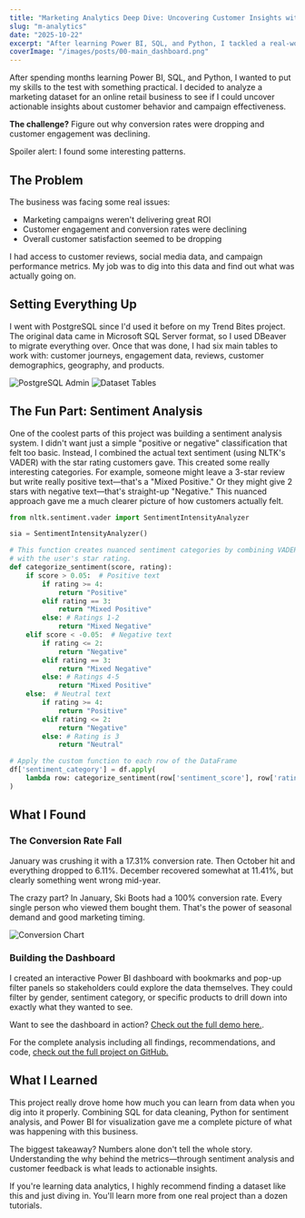 ```yaml
---
title: "Marketing Analytics Deep Dive: Uncovering Customer Insights with Power BI, SQL & Python"
slug: "m-analytics"
date: "2025-10-22"
excerpt: "After learning Power BI, SQL, and Python, I tackled a real-world marketing dataset to analyze customer behavior and campaign performance. Here's what I discovered about conversion rates, engagement patterns, and customer sentiment"
coverImage: "/images/posts/00-main_dashboard.png"
---
```


<!-- what's above is called YAML frontmatter it will be the metadata of this post -->
<!-- and it will be inside data object(key and value) data: {
title: ...,} -->

After spending months learning Power BI, SQL, and Python, I wanted to put my skills to the test with something practical. I decided to analyze a marketing dataset for an online retail business to see if I could uncover actionable insights about customer behavior and campaign effectiveness.

**The challenge?**
Figure out why conversion rates were dropping and customer engagement was declining.

Spoiler alert: I found some interesting patterns.

## The Problem
The business was facing some real issues:
- Marketing campaigns weren't delivering great ROI
- Customer engagement and conversion rates were declining
- Overall customer satisfaction seemed to be dropping

I had access to customer reviews, social media data, and campaign performance metrics. My job was to dig into this data and find out what was actually going on.

## Setting Everything Up
I went with PostgreSQL since I'd used it before on my Trend Bites project. The original data came in Microsoft SQL Server format, so I used DBeaver to migrate everything over. Once that was done, I had six main tables to work with: customer journeys, engagement data, reviews, customer demographics, geography, and products.

![PostgreSQL Admin](/images/posts/PostgreSQL.png)
![Dataset Tables](/images/posts/01-modelView.png)

## The Fun Part: Sentiment Analysis
One of the coolest parts of this project was building a sentiment analysis system. I didn't want just a simple "positive or negative" classification that felt too basic. Instead, I combined the actual text sentiment (using NLTK's VADER) with the star rating customers gave.
This created some really interesting categories. For example, someone might leave a 3-star review but write really positive text—that's a "Mixed Positive." Or they might give 2 stars with negative text—that's straight-up "Negative." This nuanced approach gave me a much clearer picture of how customers actually felt.

```python
from nltk.sentiment.vader import SentimentIntensityAnalyzer

sia = SentimentIntensityAnalyzer()

# This function creates nuanced sentiment categories by combining VADER's text score 
# with the user's star rating.
def categorize_sentiment(score, rating):
    if score > 0.05:  # Positive text
        if rating >= 4:
            return "Positive"
        elif rating == 3:
            return "Mixed Positive"
        else: # Ratings 1-2
            return "Mixed Negative"
    elif score < -0.05:  # Negative text
        if rating <= 2:
            return "Negative"
        elif rating == 3:
            return "Mixed Negative"
        else: # Ratings 4-5
            return "Mixed Positive"
    else:  # Neutral text
        if rating >= 4:
            return "Positive"
        elif rating <= 2:
            return "Negative"
        else: # Rating is 3
            return "Neutral"

# Apply the custom function to each row of the DataFrame
df['sentiment_category'] = df.apply(
    lambda row: categorize_sentiment(row['sentiment_score'], row['rating']), axis=1
)
```

## What I Found

### The Conversion Rate Fall

January was crushing it with a 17.31% conversion rate. Then October hit and everything dropped to 6.11%. December recovered somewhat at 11.41%, but clearly something went wrong mid-year.

The crazy part? In January, Ski Boots had a 100% conversion rate. Every single person who viewed them bought them. That's the power of seasonal demand and good marketing timing.

![Conversion Chart](/images/posts/03-conversionRate-general.png "Conversion Chart")

### Building the Dashboard

I created an interactive Power BI dashboard with bookmarks and pop-up filter panels so stakeholders could explore the data themselves. They could filter by gender, sentiment category, or specific products to drill down into exactly what they wanted to see.

Want to see the dashboard in action? [Check out the full demo here.](https://drive.google.com/file/d/1ZTuawZ738NjPxoM9dL6n51qb7M0mO07k/view?usp=drive_link).

For the complete analysis including all findings, recommendations, and code, [check out the full project on GitHub.](https://github.com/Yasser274/Retail-Marketing-Analytics/tree/main)

## What I Learned

This project really drove home how much you can learn from data when you dig into it properly. Combining SQL for data cleaning, Python for sentiment analysis, and Power BI for visualization gave me a complete picture of what was happening with this business.

The biggest takeaway? Numbers alone don't tell the whole story. Understanding the why behind the metrics—through sentiment analysis and customer feedback is what leads to actionable insights.

If you're learning data analytics, I highly recommend finding a dataset like this and just diving in. You'll learn more from one real project than a dozen tutorials.
